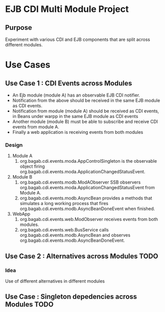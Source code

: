 EJB CDI Multi Module Project
============================

Purpose
-------
Experiment with various CDI and EJB components that are split across different modules.


Use Cases
=========

Use Case  1 : CDI Events across Modules
--------------------------------
 - An Ejb module (module A) has an observable EJB CDI notifier.
 - Notification from the above should be received in the same EJB module as CDI events.
 - Notification from module (module A) should be received as CDI events, in Beans under warpp in the same EJB module as CDI events
 - Another module (module B) must be able to subscribe and receive CDI events from module A.
 - Finally a web application is receiving events from both modules 

### Design ###
 
  1. Module A  
       1. org.bagab.cdi.events.moda.AppControlSingleton is the observable object firing  org.bagab.cdi.events.moda.ApplicationChangedStatusEvent.
  2. Module B 
       1. org.bagab.cdi.events.modb.ModAObserver SSB observers org.bagab.cdi.events.moda.ApplicationChangedStatusEvent from Module A.
       2. org.bagab.cdi.events.modb.AsyncBean provides a methods that simulates a long working process that fires  org.bagab.cdi.events.modb.AsyncBeanDoneEvent when finished.
  3.  WebApp
       1.  org.bagab.cdi.events.web.ModObserver receives events from both modules.
       2.  org.bagab.cdi.events.web.BusService  calls org.bagab.cdi.events.modb.AsyncBean and observes org.bagab.cdi.events.modb.AsyncBeanDoneEvent.
    
  
 
Use Case 2 : Alternatives  across Modules  TODO
---------------------------------------
### Idea ### 
Use of different alternatives in different modules 
 
 
 
Use Case : Singleton depedencies  across Modules  TODO
------------------------------------------------
 
